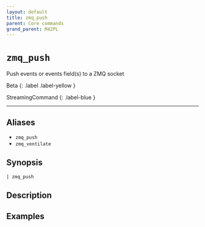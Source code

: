 ```yaml
---
layout: default
title: zmq_push
parent: Core commands
grand_parent: M42PL
---
```


# `zmq_push`

Push events or events field(s) to a ZMQ socket

Beta
{: .label .label-yellow }

StreamingCommand
{: .label-blue }

---


## Aliases

* `zmq_push`
* `zmq_ventilate`

## Synopsis

```shell
| zmq_push 
```

## Description

## Examples

